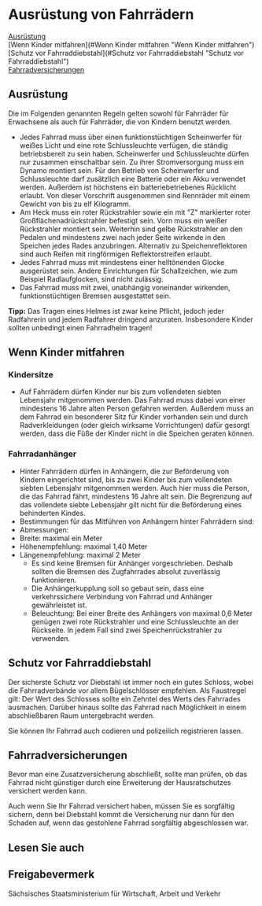 # Ausrüstung von Fahrrädern

[Ausrüstung](#Ausrüstung "Ausrüstung")  
[Wenn Kinder mitfahren](#Wenn Kinder mitfahren "Wenn Kinder mitfahren")  
[Schutz vor Fahrraddiebstahl](#Schutz vor Fahrraddiebstahl "Schutz vor Fahrraddiebstahl")  
[Fahrradversicherungen](#Fahrradversicherungen "Fahrradversicherungen")

Ausrüstung
----------

Die im Folgenden genannten Regeln gelten sowohl für Fahrräder für Erwachsene als auch für Fahrräder, die von Kindern benutzt werden.

* Jedes Fahrrad muss über einen funktionstüchtigen Scheinwerfer für weißes Licht und eine rote Schlussleuchte verfügen, die ständig betriebsbereit zu sein haben. Scheinwerfer und Schlussleuchte dürfen nur zusammen einschaltbar sein. Zu ihrer Stromversorgung muss ein Dynamo montiert sein. Für den Betrieb von Scheinwerfer und Schlussleuchte darf zusätzlich eine Batterie oder ein Akku verwendet werden. Außerdem ist höchstens ein batteriebetriebenes Rücklicht erlaubt. Von dieser Vorschrift ausgenommen sind Rennräder mit einem Gewicht von bis zu elf Kilogramm.
* Am Heck muss ein roter Rückstrahler sowie ein mit "Z" markierter roter Großflächenadrückstrahler befestigt sein. Vorn muss ein weißer Rückstrahler montiert sein. Weiterhin sind gelbe Rückstrahler an den Pedalen und mindestens zwei nach jeder Seite wirkende in den Speichen jedes Rades anzubringen. Alternativ zu Speichenreflektoren sind auch Reifen mit ringförmigen Reflektorstreifen erlaubt.
* Jedes Fahrrad muss mit mindestens einer helltönenden Glocke ausgerüstet sein. Andere Einrichtungen für Schallzeichen, wie zum Beispiel Radlaufglocken, sind nicht zulässig.
* Das Fahrrad muss mit zwei, unabhängig voneinander wirkenden, funktionstüchtigen Bremsen ausgestattet sein.

**Tipp:** Das Tragen eines Helmes ist zwar keine Pflicht, jedoch jeder Radfahrerin und jedem Radfahrer dringend anzuraten. Insbesondere Kinder sollten unbedingt einen Fahrradhelm tragen!

Wenn Kinder mitfahren
---------------------

### Kindersitze

* Auf Fahrrädern dürfen Kinder nur bis zum vollendeten siebten Lebensjahr mitgenommen werden. Das Fahrrad muss dabei von einer mindestens 16 Jahre alten Person gefahren werden. Außerdem muss an dem Fahrrad ein besonderer Sitz für Kinder vorhanden sein und durch Radverkleidungen (oder gleich wirksame Vorrichtungen) dafür gesorgt werden, dass die Füße der Kinder nicht in die Speichen geraten können.

### Fahrradanhänger

* Hinter Fahrrädern dürfen in Anhängern, die zur Beförderung von Kindern eingerichtet sind, bis zu zwei Kinder bis zum vollendeten siebten Lebensjahr mitgenommen werden. Auch hier muss die Person, die das Fahrrad fährt, mindestens 16 Jahre alt sein. Die Begrenzung auf das vollendete siebte Lebensjahr gilt nicht für die Beförderung eines behinderten Kindes.
* Bestimmungen für das Mitführen von Anhängern hinter Fahrrädern sind:
* Abmessungen:
* Breite: maximal ein Meter
* Höhenempfehlung: maximal 1,40 Meter
* Längenempfehlung: maximal 2 Meter
  + Es sind keine Bremsen für Anhänger vorgeschrieben. Deshalb sollten die Bremsen des Zugfahrrades absolut zuverlässig funktionieren.
  + Die Anhängerkupplung soll so gebaut sein, dass eine verkehrssichere Verbindung von Fahrrad und Anhänger gewährleistet ist.
  + Beleuchtung: Bei einer Breite des Anhängers von maximal 0,6 Meter genügen zwei rote Rückstrahler und eine Schlussleuchte an der Rückseite. In jedem Fall sind zwei Speichenrückstrahler zu verwenden.

Schutz vor Fahrraddiebstahl
---------------------------

Der sicherste Schutz vor Diebstahl ist immer noch ein gutes Schloss, wobei die Fahrradverbände vor allem Bügelschlösser empfehlen. Als Faustregel gilt: Der Wert des Schlosses sollte ein Zehntel des Werts des Fahrrades ausmachen. Darüber hinaus sollte das Fahrrad nach Möglichkeit in einem abschließbaren Raum untergebracht werden.

Sie können Ihr Fahrrad auch codieren und polizeilich registrieren lassen.

Fahrradversicherungen
---------------------

Bevor man eine Zusatzversicherung abschließt, sollte man prüfen, ob das Fahrrad nicht günstiger durch eine Erweiterung der Hausratschutzes versichert werden kann.

Auch wenn Sie Ihr Fahrrad versichert haben, müssen Sie es sorgfältig sichern, denn bei Diebstahl kommt die Versicherung nur dann für den Schaden auf, wenn das gestohlene Fahrrad sorgfältig abgeschlossen war.

## Lesen Sie auch

## Freigabevermerk

Sächsisches Staatsministerium für Wirtschaft, Arbeit und Verkehr
